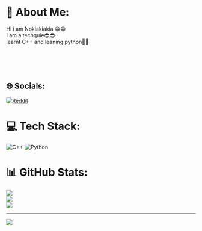 # 💫 About Me:
Hi i am Nokiakiakia 😁😁<br>I am a techquie😎😎<br>learnt C++ and leaning python🐍🐍<br><br><br><br><br>


## 🌐 Socials:
[![Reddit](https://img.shields.io/badge/Reddit-%23FF4500.svg?logo=Reddit&logoColor=white)](https://reddit.com/user/NokiakiaOPPO) 

# 💻 Tech Stack:
![C++](https://img.shields.io/badge/c++-%2300599C.svg?style=plastic&logo=c%2B%2B&logoColor=white) ![Python](https://img.shields.io/badge/python-3670A0?style=plastic&logo=python&logoColor=ffdd54)
# 📊 GitHub Stats:
![](https://github-readme-stats.vercel.app/api?username=VigneshNbG&theme=dark&hide_border=false&include_all_commits=false&count_private=false)<br/>
![](https://github-readme-streak-stats.herokuapp.com/?user=VigneshNbG&theme=dark&hide_border=false)<br/>
![](https://github-readme-stats.vercel.app/api/top-langs/?username=VigneshNbG&theme=dark&hide_border=false&include_all_commits=false&count_private=false&layout=compact)

---
[![](https://visitcount.itsvg.in/api?id=VigneshNbG&icon=0&color=0)](https://visitcount.itsvg.in)
